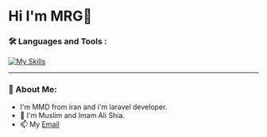# Hi I'm MRG:wave:
### :hammer_and_wrench: Languages and Tools :

[![My Skills](https://skillicons.dev/icons?i=php,laravel,html,js,css,bootstrap&theme=dark)](https://skillicons.dev)

---

### :whale: About Me:
- I'm MMD from iran and i'm laravel developer.
- :dart: I'm Muslim and Imam Ali Shia.
- :mailbox: My [Email](MrRmZa051@gmail.com)
